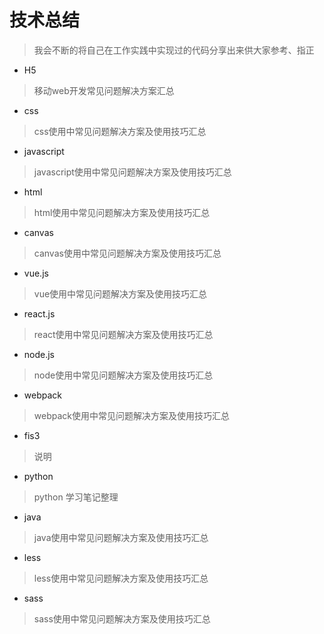 
# 技术总结

> 我会不断的将自己在工作实践中实现过的代码分享出来供大家参考、指正

* H5

> 移动web开发常见问题解决方案汇总

* css

> css使用中常见问题解决方案及使用技巧汇总

* javascript

> javascript使用中常见问题解决方案及使用技巧汇总

* html

> html使用中常见问题解决方案及使用技巧汇总

* canvas

> canvas使用中常见问题解决方案及使用技巧汇总

* vue.js

> vue使用中常见问题解决方案及使用技巧汇总

* react.js

> react使用中常见问题解决方案及使用技巧汇总

* node.js

> node使用中常见问题解决方案及使用技巧汇总

* webpack

> webpack使用中常见问题解决方案及使用技巧汇总

* fis3

> 说明

* python

> python 学习笔记整理

* java

> java使用中常见问题解决方案及使用技巧汇总

* less

> less使用中常见问题解决方案及使用技巧汇总

* sass

> sass使用中常见问题解决方案及使用技巧汇总
